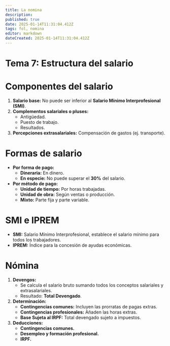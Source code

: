 ```yaml
---
title: La nomina
description: 
published: true
date: 2025-01-14T11:31:04.412Z
tags: fol, nomina
editor: markdown
dateCreated: 2025-01-14T11:31:04.412Z
---
```


# Tema 7: Estructura del salario

# Componentes del salario
1. **Salario base:** No puede ser inferior al **Salario Mínimo Interprofesional (SMI)**.
2. **Complementos salariales o pluses:**
   - Antigüedad.
   - Puesto de trabajo.
   - Resultados.
3. **Percepciones extrasalariales:** Compensación de gastos (ej. transporte).

# Formas de salario
- **Por forma de pago:**
  - **Dineraria:** En dinero.
  - **En especie:** No puede superar el **30%** del salario.
- **Por método de pago:**
  - **Unidad de tiempo:** Por horas trabajadas.
  - **Unidad de obra:** Según ventas o producción.
  - **Mixto:** Parte fija y parte variable.

# SMI e IPREM
- **SMI:** Salario Mínimo Interprofesional, establece el salario mínimo para todos los trabajadores.
- **IPREM:** Índice para la concesión de ayudas económicas.

# Nómina
1. **Devengos:**
   - Se calcula el salario bruto sumando todos los conceptos salariales y extrasalariales.
   - Resultado: **Total Devengado**.
2. **Determinación:**
   - **Contingencias comunes:** Incluyen las prorratas de pagas extras.
   - **Contingencias profesionales:** Añaden las horas extras.
   - **Base Sujeta al IRPF:** Total devengado sujeto a impuestos.
3. **Deducciones:**
   - **Contingencias comunes.**
   - **Desempleo y formación profesional.**
   - **IRPF.**
